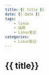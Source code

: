 ```yaml
---
title: {{ title }}
date: {{ date }}
tags:
    - linux
    - 运维
    - Linux笔记
categories:
    - Linux笔记
---
```


# {{ title}}

